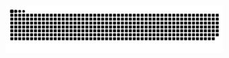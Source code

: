 ![Snake animation](https://github.com/allexanttony/allexanttony/blob/output/github-contribution-grid-snake.svg)
